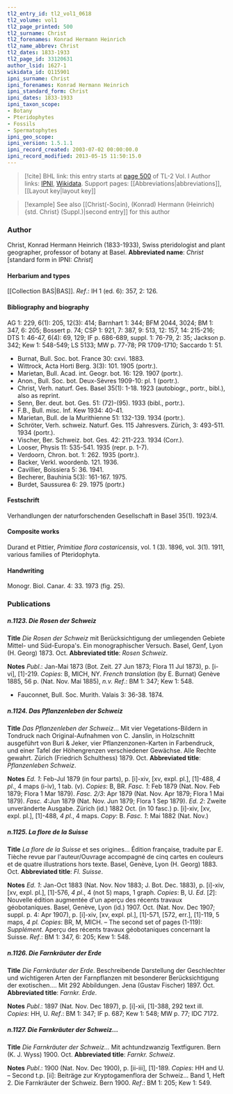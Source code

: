 ```yaml
---
tl2_entry_id: tl2_vol1_0618
tl2_volume: vol1
tl2_page_printed: 500
tl2_surname: Christ
tl2_forenames: Konrad Hermann Heinrich
tl2_name_abbrev: Christ
tl2_dates: 1833-1933
tl2_page_id: 33120631
author_lsid: 1627-1
wikidata_id: Q115901
ipni_surname: Christ
ipni_forenames: Konrad Hermann Heinrich
ipni_standard_form: Christ
ipni_dates: 1833-1933
ipni_taxon_scope: 
- Botany
- Pteridophytes
- Fossils
- Spermatophytes
ipni_geo_scope: 
ipni_version: 1.5.1.1
ipni_record_created: 2003-07-02 00:00:00.0
ipni_record_modified: 2013-05-15 11:50:15.0
---
```


> [!cite] BHL link: this entry starts at [page 500](https://www.biodiversitylibrary.org/page/33120631) of TL-2 Vol. I
> Author links: [IPNI](https://www.ipni.org/a/1627-1), [Wikidata](https://www.wikidata.org/wiki/Q115901). Support pages: [[Abbreviations|abbreviations]], [[Layout key|layout key]]

> [!example] See also [[Christ(-Socin), (Konrad) Hermann (Heinrich) {std. Christ} (Suppl.)|second entry]] for this author

### Author

Christ, Konrad Hermann Heinrich (1833-1933), Swiss pteridologist and plant geographer, professor of botany at Basel. 
**Abbreviated name**: *Christ* \[standard form in IPNI: *Christ*\]

#### Herbarium and types

[[Collection BAS|BAS]].
*Ref*.: IH 1 (ed. 6): 357, 2: 126.

#### Bibliography and biography

AG 1: 229, 6(1): 205, 12(3): 414; Barnhart 1: 344; BFM 2044, 3024; BM 1: 347, 6: 205; Bossert p. 74; CSP 1: 921, 7: 387, 9: 513, 12: 157, 14: 215-216; DTS 1: 46-47, 6(4): 69, 129; IF p. 686-689, suppl. 1: 76-79, 2: 35; Jackson p. 342; Kew 1: 548-549; LS 5133; MW p. 77-78; PR 1709-1710; Saccardo 1: 51.
- Burnat, Bull. Soc. bot. France 30: cxvi. 1883.
- Wittrock, Acta Horti Berg. 3(3): 101. 1905 (portr.).
- Marietan, Bull. Acad. int. Geogr. bot. 16: 129. 1907 (portr.).
- Anon., Bull. Soc. bot. Deux-Sèvres 1909-10: pl. 1 (portr.).
- Christ, Verh. naturf. Ges. Basel 35(1): 1-18. 1923 (autobiogr., portr., bibl.), also as reprint.
- Senn, Ber. deut. bot. Ges. 51: (72)-(95). 1933 (bibl., portr.).
- F.B., Bull. misc. Inf. Kew 1934: 40-41.
- Marietan, Bull. de la Murithienne 51: 132-139. 1934 (portr.).
- Schröter, Verh. schweiz. Naturf. Ges. 115 Jahresvers. Zürich, 3: 493-511. 1934 (portr.).
- Vischer, Ber. Schweiz. bot. Ges. 42: 211-223. 1934 (Corr.).
- Looser, Physis 11: 535-541. 1935 (repr. p. 1-7).
- Verdoorn, Chron. bot. 1: 262. 1935 (portr.).
- Backer, Verkl. woordenb. 121. 1936.
- Cavillier, Boissiera 5: 36. 1941.
- Becherer, Bauhinia 5(3): 161-167. 1975.
- Burdet, Saussurea 6: 29. 1975 (portr.)

#### Festschrift

Verhandlungen der naturforschenden Gesellschaft in Basel 35(1). 1923/4.

#### Composite works

Durand et Pittier, *Primitiae flora costaricensis*, vol. 1 (3). 1896, vol. 3(1). 1911, various families of Pteridophyta.

#### Handwriting

Monogr. Biol. Canar. 4: 33. 1973 (fig. 25).

### Publications

##### n.1123. Die Rosen der Schweiz

**Title**
*Die Rosen der Schweiz* mit Berücksichtigung der umliegenden Gebiete Mittel- und Süd-Europa's. Ein monographischer Versuch. Basel, Genf, Lyon (H. Georg) 1873. Oct.
**Abbreviated title**: *Rosen Schweiz*.

**Notes**
*Publ*.: Jan-Mai 1873 (Bot. Zeit. 27 Jun 1873; Flora 11 Jul 1873), p. \[i-vi\], \[1\]-219.
*Copies*: B, MICH, NY.
*French translation* (by E. Burnat) Genève 1885, 56 p. (Nat. Nov. Mai 1885), *n.v.*
*Ref*.: BM 1: 347; Kew 1: 548.
- Fauconnet, Bull. Soc. Murith. Valais 3: 36-38. 1874.

##### n.1124. Das Pflanzenleben der Schweiz

**Title**
*Das Pflanzenleben der Schweiz*... Mit vier Vegetations-Bildern in Tondruck nach Original-Aufnahmen von C. Janslin, in Holzschnitt ausgeführt von Buri & Jeker, vier Pflanzenzonen-Karten in Farbendruck, und einer Tafel der Höhengrenzen verschiedener Gewächse. Alle Rechte gewahrt. Zürich (Friedrich Schulthess) 1879. Oct.
**Abbreviated title**: *Pflanzenleben Schweiz*.

**Notes**
*Ed. 1*: Feb-Jul 1879 (in four parts), p. \[i\]-xiv, \[xv, expl. pl.\], \[1\]-488, *4 pl*., 4 maps (i-iv), 1 tab. (v). *Copies*: B, BR.
*Fasc. 1*: Feb 1879 (Nat. Nov. Feb 1879; Flora 1 Mar 1879).
*Fasc. 2/3*: Apr 1879 (Nat. Nov. Apr 1879; Flora 1 Mai 1879).
*Fasc. 4*:Jun 1879 (Nat. Nov. Jun 1879; Flora 1 Sep 1879).
*Ed. 2*: Zweite unveränderte Ausgabe. Zürich (id.) 1882 Oct. (in 10 fasc.) p. \[i\]-xiv, \[xv, expl. pl.\], \[1\]-488, *4 pl*., 4 maps. *Copy*: B.
*Fasc. 1*: Mai 1882 (Nat. Nov.)

##### n.1125. La flore de la Suisse

**Title**
*La flore de la Suisse* et ses origines... Édition française, traduite par E. Tièche revue par l'auteur/Ouvrage accompagné de cinq cartes en couleurs et de quatre illustrations hors texte. Basel, Genève, Lyon (H. Georg) 1883. Oct.
**Abbreviated title**: *Fl. Suisse*.

**Notes**
*Ed. 1*: Jan-Oct 1883 (Nat. Nov. Nov 1883; J. Bot. Dec. 1883), p. \[i\]-xiv, \[xv, expl. pl.\], \[1\]-576, *4 pl*., 4 (not 5) maps, 1 graph. *Copies*: B, U.
*Ed*. \[*2*\]: Nouvelle édition augmentée d'un aperçu des récents travaux géobotaniques. Basel, Genève, Lyon (id.) 1907. Oct. (Nat. Nov. Dec 1907; suppl. p. 4: Apr 1907), p. \[i\]-xiv, \[xv, expl. pl.\], \[1\]-571, \[572, err.\], \[1\]-119, 5 maps, *4 pl. Copies*: BR, M, MICH. – The second set of pages (1-119): *Supplément*. Aperçu des récents travaux géobotaniques concernant la Suisse.
*Ref*.: BM 1: 347, 6: 205; Kew 1: 548.

##### n.1126. Die Farnkräuter der Erde

**Title**
*Die Farnkräuter der Erde*. Beschreibende Darstellung der Geschlechter und wichtigeren Arten der Farnpflanzen mit besonderer Berücksichtigung der exotischen.... Mit 292 Abbildungen. Jena (Gustav Fischer) 1897. Oct.
**Abbreviated title**: *Farnkr. Erde*.

**Notes**
*Publ*.: 1897 (Nat. Nov. Dec 1897), p. \[i\]-xii, \[1\]-388, 292 text ill. *Copies*: HH, U.
*Ref*.: BM 1: 347; IF p. 687; Kew 1: 548; MW p. 77; IDC 7172.

##### n.1127. Die Farnkräuter der Schweiz...

**Title**
*Die Farnkräuter der Schweiz...* Mit achtundzwanzig Textfiguren. Bern (K. J. Wyss) 1900. Oct.
**Abbreviated title**: *Farnkr. Schweiz*.

**Notes**
*Publ*.: 1900 (Nat. Nov. Dec 1900), p. \[ii-iii\], \[1\]-189. *Copies*: HH and U. – Second t.p. \[ii\]: Beiträge zur Kryptogamenflora der Schweiz... Band 1, Heft 2. Die Farnkräuter der Schweiz. Bern 1900.
*Ref*.: BM 1: 205; Kew 1: 549.

